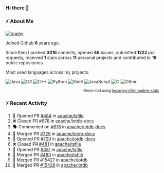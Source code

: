 ### Hi there 👋

### :zap: About Me

[![trophy](https://github-profile-trophy.vercel.app/?username=HTHou&theme=onedark)](https://github.com/ryo-ma/github-profile-trophy)
   
Joined Github **8** years ago.

Since then I pushed **3016** commits, opened **46** issues, submitted **1222** pull requests, received **1** stars across **11** personal projects and contributed to **19** public repositories.

Most used languages across my projects:

![Java](https://img.shields.io/static/v1?style=flat-square&label=%E2%A0%80&color=555&labelColor=%23b07219&message=Java%EF%B8%B189.3%25)
![C#](https://img.shields.io/static/v1?style=flat-square&label=%E2%A0%80&color=555&labelColor=%23178600&message=C%23%EF%B8%B13.9%25)
![C++](https://img.shields.io/static/v1?style=flat-square&label=%E2%A0%80&color=555&labelColor=%23f34b7d&message=C%2B%2B%EF%B8%B12.7%25)
![Python](https://img.shields.io/static/v1?style=flat-square&label=%E2%A0%80&color=555&labelColor=%233572A5&message=Python%EF%B8%B10.7%25)
![Shell](https://img.shields.io/static/v1?style=flat-square&label=%E2%A0%80&color=555&labelColor=%2389e051&message=Shell%EF%B8%B10.7%25)
![JavaScript](https://img.shields.io/static/v1?style=flat-square&label=%E2%A0%80&color=555&labelColor=%23f1e05a&message=JavaScript%EF%B8%B10.5%25)
![C](https://img.shields.io/static/v1?style=flat-square&label=%E2%A0%80&color=555&labelColor=%23555555&message=C%EF%B8%B10.4%25)
![Other](https://img.shields.io/static/v1?style=flat-square&label=%E2%A0%80&color=555&labelColor=%23ededed&message=Other%EF%B8%B11.4%25)

<p align="right"><sub>Generated using <a href="https://github.com/marketplace/actions/profile-readme-stats">teoxoy/profile-readme-stats</a></sub></p>


<!--![](https://github.com/HTHou/HTHou/blob/output/github-contribution-grid-snake.svg)-->

<!--![Haonan Hou's github stats](https://github-readme-stats.vercel.app/api?username=HTHou&count_private=true&show_icons=true&theme=onedark)-->

<!--![Haonan Hou's wakatime stats](https://github-readme-stats.vercel.app/api/wakatime?username=HTHou&layout=compact&theme=onedark)-->

<!--![Top Langs](https://github-readme-stats.vercel.app/api/top-langs/?username=HTHou&theme=onedark&layout=compact)-->

### :zap: Recent Activity
<!--START_SECTION:activity-->
1. 💪 Opened PR [#484](https://github.com/apache/tsfile/pull/484) in [apache/tsfile](https://github.com/apache/tsfile)
2. ❌ Closed PR [#678](https://github.com/apache/iotdb-docs/pull/678) in [apache/iotdb-docs](https://github.com/apache/iotdb-docs)
3. 🗣 Commented on [#678](https://github.com/apache/iotdb-docs/pull/678#issuecomment-2837897575) in [apache/iotdb-docs](https://github.com/apache/iotdb-docs)
4. 🎉 Merged PR [#729](https://github.com/apache/iotdb-docs/pull/729) in [apache/iotdb-docs](https://github.com/apache/iotdb-docs)
5. 💪 Opened PR [#729](https://github.com/apache/iotdb-docs/pull/729) in [apache/iotdb-docs](https://github.com/apache/iotdb-docs)
6. ❌ Closed PR [#481](https://github.com/apache/tsfile/pull/481) in [apache/tsfile](https://github.com/apache/tsfile)
7. 💪 Opened PR [#481](https://github.com/apache/tsfile/pull/481) in [apache/tsfile](https://github.com/apache/tsfile)
8. 🎉 Merged PR [#480](https://github.com/apache/tsfile/pull/480) in [apache/tsfile](https://github.com/apache/tsfile)
9. 🎉 Merged PR [#15427](https://github.com/apache/iotdb/pull/15427) in [apache/iotdb](https://github.com/apache/iotdb)
10. 🎉 Merged PR [#15428](https://github.com/apache/iotdb/pull/15428) in [apache/iotdb](https://github.com/apache/iotdb)
<!--END_SECTION:activity-->

<!--
**HTHou/HTHou** is a ✨ _special_ ✨ repository because its `README.md` (this file) appears on your GitHub profile.

Here are some ideas to get you started:

- 🔭 I’m currently working on ...
- 🌱 I’m currently learning ...
- 👯 I’m looking to collaborate on ...
- 🤔 I’m looking for help with ...
- 💬 Ask me about ...
- 📫 How to reach me: ...
- 😄 Pronouns: ...
- ⚡ Fun fact: ...
-->
